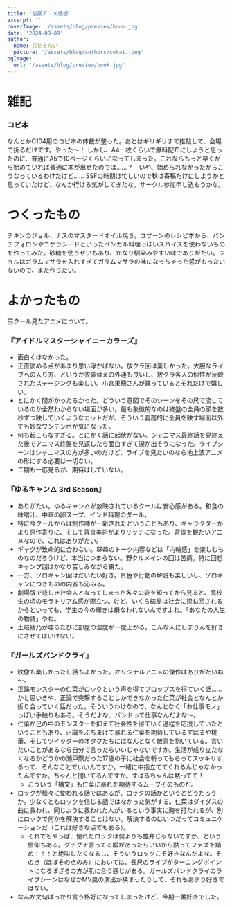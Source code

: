 ```yaml
---
title: '前期アニメ感想'
excerpt: ''
coverImage: '/assets/blog/preview/book.jpg'
date: '2024-08-09'
author:
  name: 花初そたい
  picture: '/assets/blog/authors/sotai.jpeg'
ogImage:
  url: '/assets/blog/preview/book.jpg'
---
```

# 雑記

### コピ本
なんとかC104用のコピ本の体裁が整った。あとはギリギリまで推敲して、会場で折るだけです。やった～！
しかし、A4一枚くらいで無料配布にしようと思ったのに、普通にA5で10ページくらいになってしまった。これならもっと早くから始めていれば普通に本が出せたのでは……？　いや、始められなかったからこうなっているわけだけど……
SSFの時期は忙しいので秋は寄稿だけにしようかと思っていたけど、なんか行ける気がしてきたな。サークル参加申し込もうかな。

# つくったもの
チキンのジョル、ナスのマスタードオイル焼き。ユザーンのレシピ本から、パンチフォロンやニゲラシードといったベンガル料理っぽいスパイスを使わないものを作ってみた。砂糖を使うせいもあり、かなり馴染みやすい味でありがたい。ジョルはガラムマサラを入れすぎてガラムマサラの味になっちゃった感がもったいないので、また作りたい。

# よかったもの
前クール見たアニメについて。

### 『アイドルマスターシャイニーカラーズ』
- 面白くはなかった。
- 正直褒める点があまり思い浮かばない。放クラ回は楽しかった。大胆なライブへの入り方、というか衣装替えの外連も良いし、放クラ各人の個性が反映されたステージングも楽しい。小宮果穂さんが踊っているとそれだけで嬉しい。
- とにかく間がかったるかった。どういう意図でそのシーンをその尺で流しているのか全然わからない場面が多い。最も象徴的なのは終盤の全員の顔を数秒ずつ映していくようなカットだが、そういう義務的に全員を映す場面以外でも妙なワンテンポが気になった。
- 何も起こらなすぎる。とにかく話に起伏がない。シャニマス最終話を見終えた後でアニマス終盤を見返したら面白すぎて涙が出そうになった。ライブシーンはシャニマスの方が多いのだけど、ライブを見たいのなら地上波アニメの形にする必要は一切ない。
- 二期も一応見るが、期待はしていない。

### 『ゆるキャン△ 3rd Season』
- ありがたい。ゆるキャン△が放映されているクールは安心感がある。和食の味噌汁、中華の卵スープ、インド料理のダール。
- 特に今クールからは制作陣が一新されたということもあり、キャラクターがより原作寄りに、そして背景美術がよりリッチになった。背景を観たいアニメなので、これはありがたい。
- ギャグが致命的に合わない。SNSのトーク内容などは「内輪感」を楽しむものなのだろうけど、本当につまらない。野クルメインの回は苦痛。特に回想キャンプ回はかなり苦しみながら観た。
- 一方、ソロキャン回はだいたい好き。景色や行動の解説も楽しいし、ソロキャンにつきものの内省も沁みる。
- 劇場版で悲しき社会人となってしまった各々の姿を知ってから見ると、高校生の頃のモラトリアム感が際立つ。けど、いくら結局は社会に捏ね回されるからといっても、学生の今の輝きは損なわれないんですよね。「あなたの人生の物語」やね。
- 土岐綾乃が喋るたびに部屋の湿度が一度上がる。こんな人にしまりんを好きにさせてはいけない。

### 『ガールズバンドクライ』
- 映像も楽しかったし話もよかった。オリジナルアニメの傑作はありがたいね～。
- 正論モンスターの仁菜がロックという声を得てプロップスを得ていく話……かと思いきや、正論で突撃することしかできなかった仁菜が社会となんとか折り合っていく話だった。そういうわけなので、なんとなく「お仕事モノ」っぽい手触りもある。そうだよな、バンドって仕事なんだよな～。
- 仁菜が己の中のモンスターを抑えて社会性を得ていく過程を応援していたということもあり、正論をぶちまけて暴れる仁菜を期待しているすばるや桃華、そしてツイッターのオタクたちにはなんとなく敵意を抱いている。言いたいことがあるなら自分で言ったらいいじゃないですか。生活が成り立たなくなるかどうかの瀬戸際だった17歳の子に社会を斬ってもらってスッキリするって、そんなことでいいんですか。一緒に中指立ててくれるんじゃなかったんですか。ちゃんと聞いてるんですか。すばるちゃんは黙ってて！
  - こういう「構文」も仁菜に暴れを期待するムーブそのものだ。
- ロックが様々に使われる話ではあるが、ロックの話かというとどうだろうか。少なくともロックを信じる話ではなかった気がする。仁菜はダイダスの曲に救われ、同じように救われた人がいるという事実に胸を打たれるが、別にロックで何かを解決することはない。解決するのはいつだってコミュニケーションだ（これは好きな点でもある）。
  - それでもやっぱ、優れたロックは何よりも雄弁じゃないですか、という信仰もある。グチグチ言ってる暇があったらいいから黙ってファズを踏め！！！と絶叫したくなるし、そういうロックこそ好きなんだよな。その点（ほぼその点のみ）においては、長尺のライブがターニングポイントになるぼざろの方が肌に合う感じがある。ガールズバンドクライのライブシーンはなぜかMV風の演出が挟まったりして、それもあまり好きではない。
- なんか文句ばっかり言う格好になってしまったけど、今期一番好きでした。